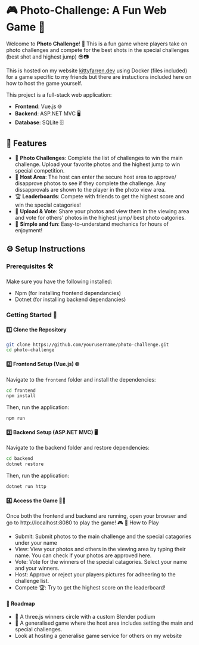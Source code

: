 # 🎮 Photo-Challenge: A Fun Web Game 📸

Welcome to **Photo Challenge**! 🎉 This is a fun game where players take on photo challenges and compete for the best shots in the special challenges (best shot and highest jump) 😎📷

This is hosted on my website [kittyfarren.dev](https://kittyfarren.dev/) using Docker (files included) for a game specific to my friends but there are instuctions included here on how to host the game yourself.

This project is a full-stack web application:
- **Frontend**: Vue.js 🌐
- **Backend**: ASP.NET MVC 🖥️
- **Database**: SQLite 🗄️

## 🚀 Features
- 🌟 **Photo Challenges**: Complete the list of challenges to win the main challenge. Upload your favorite photos and the highest jump to win special competition.
- 🌟 **Host Area**: The host can enter the secure host area to approve/ disapprove photos to see if they complete the challenge. Any dissapprovals are shown to the player in the photo view area.
- 🏆 **Leaderboards**: Compete with friends to get the highest score and win the special catagories!
- 📸 **Upload & Vote**: Share your photos and view them in the viewing area and vote for others' photos in the highest jump/ best photo catgories.
- 🎯 **Simple and fun**: Easy-to-understand mechanics for hours of enjoyment!

## ⚙️ Setup Instructions

### Prerequisites 🛠️
Make sure you have the following installed:
- Npm (for installing frontend dependancies)
- Dotnet (for installing backend dependancies)

### Getting Started 🏁

#### 1️⃣ Clone the Repository
```bash
git clone https://github.com/yourusername/photo-challenge.git
cd photo-challenge
```

#### 2️⃣ Frontend Setup (Vue.js) 🌐

Navigate to the `frontend` folder and install the dependencies:

```bash
cd frontend
npm install
```

Then, run the application:

```bash
npm run
```

#### 3️⃣ Backend Setup (ASP.NET MVC) 🖥️

Navigate to the backend folder and restore dependencies:

```bash
cd backend
dotnet restore
```
Then, run the application:

```bash
dotnet run http
```

#### 4️⃣ Access the Game 🏃‍♀️

Once both the frontend and backend are running, open your browser and go to http://localhost:8080 to play the game! 🎮
🎨 How to Play
  - Submit: Submit photos to the main challenge and the special catagories under your name
  - View: View your photos and others in the viewing area by typing their name. You can check if your photos are approved here.
  - Vote: Vote for the winners of the special catagories. Select your name and your winners.
  - Host: Approve or reject your players pictures for adheering to the challenge list.
  - Compete 🏆: Try to get the highest score on the leaderboard!


#### 🏅 Roadmap

   - 🎉 A three.js winners circle with a custom Blender podium
   - 🎥 A generalised game where the host area includes setting the main and special challenges.
   - Look at hosting a generalise game service for others on my website

